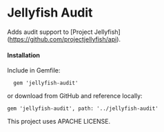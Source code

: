 Jellyfish Audit
=======
Adds audit support to [Project Jellyfish] (https://github.com/projectjellyfish/api).

#### Installation
Include in Gemfile:
```
  gem 'jellyfish-audit'
```
or download from GitHub and reference locally:
```
gem 'jellyfish-audit', path: '../jellyfish-audit'
```

This project uses APACHE LICENSE.